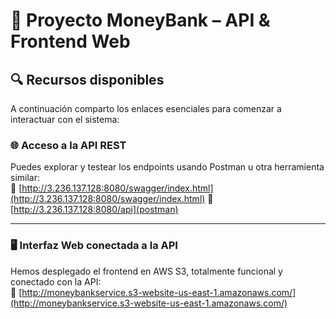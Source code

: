 # 🏦 Proyecto MoneyBank – API & Frontend Web

## 🔍 Recursos disponibles

A continuación comparto los enlaces esenciales para comenzar a interactuar con el sistema:

### 🌐 Acceso a la API REST

Puedes explorar y testear los endpoints usando Postman u otra herramienta similar:  
🔗 [http://3.236.137.128:8080/swagger/index.html](http://3.236.137.128:8080/swagger/index.html)
🔗 [http://3.236.137.128:8080/api](postman)

---

### 🖥️ Interfaz Web conectada a la API

Hemos desplegado el frontend en AWS S3, totalmente funcional y conectado con la API:  
🔗 [http://moneybankservice.s3-website-us-east-1.amazonaws.com/](http://moneybankservice.s3-website-us-east-1.amazonaws.com/)


